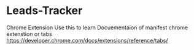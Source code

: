 # Leads-Tracker
Chrome Extension
Use this to learn Docuementaion of manifest chrome extenstion or tabs
https://developer.chrome.com/docs/extensions/reference/tabs/
